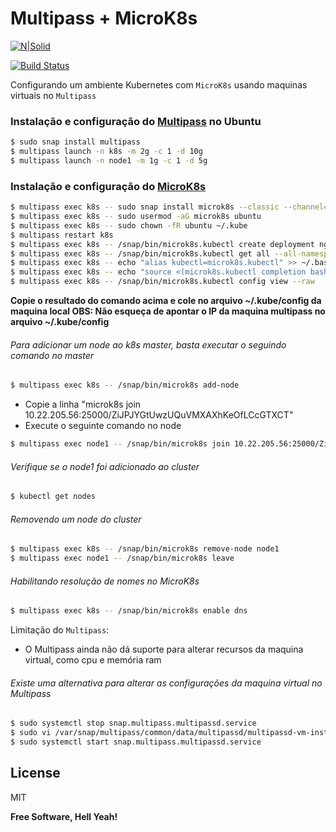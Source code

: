 # Multipass + MicroK8s

[![N|Solid](https://camo.githubusercontent.com/113146b62d7ff10083a06cd4d3630b9bfd1f0eb1/68747470733a2f2f696d672e736869656c64732e696f2f747769747465722f75726c3f7374796c653d736f6369616c2675726c3d6874747073253341253246253246726168756c646b6a61696e2e6769746875622e696f2532466769746875622d70726f66696c652d726561646d652d67656e657261746f72)](https://twitter.com/alysonpiresreal)

[![Build Status](https://travis-ci.org/joemccann/dillinger.svg?branch=master)](https://travis-ci.org/joemccann/dillinger)

Configurando um ambiente Kubernetes com `MicroK8s` usando maquinas virtuais no `Multipass`

### Instalação e configuração do [Multipass](https://multipass.run/docs/installing-on-linux/) no Ubuntu 

```sh
$ sudo snap install multipass 
$ multipass launch -n k8s -m 2g -c 1 -d 10g
$ multipass launch -n node1 -m 1g -c 1 -d 5g
```

### Instalação e configuração do [MicroK8s](https://microk8s.io//)
```sh
$ multipass exec k8s -- sudo snap install microk8s --classic --channel=1.18/stable
$ multipass exec k8s -- sudo usermod -aG microk8s ubuntu
$ multipass exec k8s -- sudo chown -fR ubuntu ~/.kube
$ multipass restart k8s
$ multipass exec k8s -- /snap/bin/microk8s.kubectl create deployment nginx --image nginx
$ multipass exec k8s -- /snap/bin/microk8s.kubectl get all --all-namespaces
$ multipass exec k8s -- echo "alias kubectl=microk8s.kubectl" >> ~/.bashrc
$ multipass exec k8s -- echo "source <(microk8s.kubectl completion bash)" >> ~/.bashrc
$ multipass exec k8s -- /snap/bin/microk8s.kubectl config view --raw

```
**Copie o resultado do comando acima e cole no arquivo ~/.kube/config da maquina local
OBS: Não esqueça de apontar o IP da maquina multipass no arquivo ~/.kube/config**

###### Para adicionar um node ao k8s master, basta executar o seguindo comando no master
```sh
$ multipass exec k8s -- /snap/bin/microk8s add-node
```
 
- Copie a linha "microk8s join 10.22.205.56:25000/ZiJPJYGtUwzUQuVMXAXhKeOfLCcGTXCT"
- Execute o seguinte comando no node

```sh
$ multipass exec node1 -- /snap/bin/microk8s join 10.22.205.56:25000/ZiJPJYGtUwzUQuVMXAXhKeOfLCcGTXCT 
```

###### Verifique se o node1 foi adicionado ao cluster
```sh
$ kubectl get nodes
```
###### Removendo um node do cluster
```sh
$ multipass exec k8s -- /snap/bin/microk8s remove-node node1 
$ multipass exec node1 -- /snap/bin/microk8s leave
```
###### Habilitando resolução de nomes no MicroK8s
```sh
$ multipass exec k8s -- /snap/bin/microk8s enable dns
```

Limitação do `Multipass`:
- O Multipass ainda não dá suporte para alterar recursos da maquina virtual, como cpu e memória ram

###### Existe uma alternativa para alterar as configurações da maquina virtual no Multipass
```sh
$ sudo systemctl stop snap.multipass.multipassd.service
$ sudo vi /var/snap/multipass/common/data/multipassd/multipassd-vm-instances.json 
$ sudo systemctl start snap.multipass.multipassd.service
```
License
----
MIT

**Free Software, Hell Yeah!**

